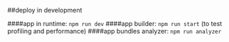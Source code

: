##deploy in development

####app in runtime: `npm run dev`
####app builder: `npm run start` (to test profiling and performance)
####app bundles analyzer: `npm run analyzer`

